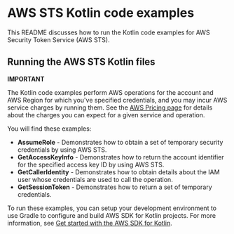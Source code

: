 # AWS STS Kotlin code examples

This README discusses how to run the Kotlin code examples for AWS Security Token Service (AWS STS).

## Running the AWS STS Kotlin files

**IMPORTANT**

The Kotlin code examples perform AWS operations for the account and AWS Region for which you've specified credentials, and you may incur AWS service charges by running them. See the [AWS Pricing page](https://aws.amazon.com/pricing/) for details about the charges you can expect for a given service and operation.

You will find these examples: 

- **AssumeRole** - Demonstrates how to obtain a set of temporary security credentials by using AWS STS.
- **GetAccessKeyInfo** - Demonstrates how to return the account identifier for the specified access key ID by using AWS STS.
- **GetCallerIdentity** - Demonstrates how to obtain details about the IAM user whose credentials are used to call the operation.
- **GetSessionToken** - Demonstrates how to return a set of temporary credentials.

To run these examples, you can setup your development environment to use Gradle to configure and build AWS SDK for Kotlin projects. For more information, 
see [Get started with the AWS SDK for Kotlin](https://docs.aws.amazon.com/sdk-for-kotlin/latest/developer-guide/setup.html). 
